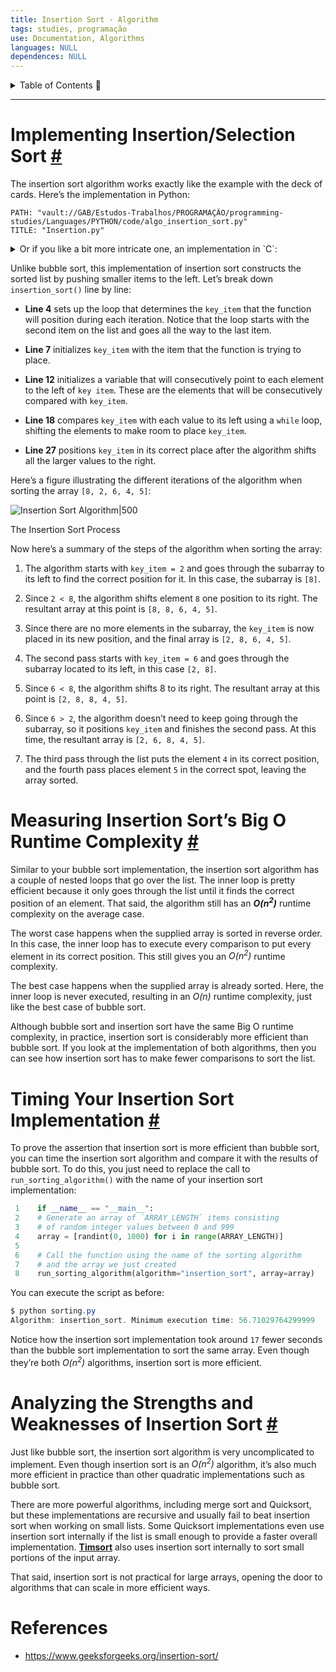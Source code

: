 ```yaml
---
title: Insertion Sort - Algorithm
tags: studies, programação
use: Documentation, Algorithms
languages: NULL
dependences: NULL
---
```


<details> <summary>Table of Contents 🔖</summary>

- [Implementing Insertion/Selection Sort #](#implementing-insertionselection-sort-)
- [Measuring Insertion Sort’s Big O Runtime Complexity #](#measuring-insertion-sorts-big-o-runtime-complexity-)
- [Timing Your Insertion Sort Implementation #](#timing-your-insertion-sort-implementation-)
- [Analyzing the Strengths and Weaknesses of Insertion Sort #](#analyzing-the-strengths-and-weaknesses-of-insertion-sort-)
- [References](#references)

</details>

---


# Implementing Insertion/Selection Sort [#](https://realpython.com/sorting-algorithms-python//#implementing-insertion-sort-in-python "Permanent link")

The insertion sort algorithm works exactly like the example with the deck of cards. Here’s the implementation in Python:

```embed-cpp
PATH: "vault://GAB/Estudos-Trabalhos/PROGRAMAÇÃO/programming-studies/Languages/PYTHON/code/algo_insertion_sort.py"
TITLE: "Insertion.py"
```

<details> <summary>Or if you like a bit more intricate one, an implementation in `C`:</summary>

```embed-cpp
PATH: "vault://GAB/Estudos-Trabalhos/PROGRAMAÇÃO/programming-studies/Languages/C/code/algo_insertion_sort.c"
TITLE: "Insertion.c"
```

</details>

Unlike bubble sort, this implementation of insertion sort constructs the sorted list by pushing smaller items to the left. Let’s break down `insertion_sort()` line by line:

-   **Line 4** sets up the loop that determines the `key_item` that the function will position during each iteration. Notice that the loop starts with the second item on the list and goes all the way to the last item.

-   **Line 7** initializes `key_item` with the item that the function is trying to place.
   
-   **Line 12** initializes a variable that will consecutively point to each element to the left of `key item`. These are the elements that will be consecutively compared with `key_item`.
   
-   **Line 18** compares `key_item` with each value to its left using a `while` loop, shifting the elements to make room to place `key_item`.
   
-   **Line 27** positions `key_item` in its correct place after the algorithm shifts all the larger values to the right.
   
Here’s a figure illustrating the different iterations of the algorithm when sorting the array `[8, 2, 6, 4, 5]`:

![Insertion Sort Algorithm|500](https://files.realpython.com/media/python-sorting-algorithms-insertion-sort.a102f819b3d7.png)

The Insertion Sort Process

Now here’s a summary of the steps of the algorithm when sorting the array:

1.  The algorithm starts with `key_item = 2` and goes through the subarray to its left to find the correct position for it. In this case, the subarray is `[8]`.

2.  Since `2 < 8`, the algorithm shifts element `8` one position to its right. The resultant array at this point is `[8, 8, 6, 4, 5]`.
   
3.  Since there are no more elements in the subarray, the `key_item` is now placed in its new position, and the final array is `[2, 8, 6, 4, 5]`.
   
4.  The second pass starts with `key_item = 6` and goes through the subarray located to its left, in this case `[2, 8]`.
   
5.  Since `6 < 8`, the algorithm shifts 8 to its right. The resultant array at this point is `[2, 8, 8, 4, 5]`.
   
6.  Since `6 > 2`, the algorithm doesn’t need to keep going through the subarray, so it positions `key_item` and finishes the second pass. At this time, the resultant array is `[2, 6, 8, 4, 5]`.
   
7.  The third pass through the list puts the element `4` in its correct position, and the fourth pass places element `5` in the correct spot, leaving the array sorted.   

# Measuring Insertion Sort’s Big O Runtime Complexity [#](https://realpython.com/sorting-algorithms-python//#measuring-insertion-sorts-big-o-runtime-complexity "Permanent link")

Similar to your bubble sort implementation, the insertion sort algorithm has a couple of nested loops that go over the list. The inner loop is pretty efficient because it only goes through the list until it finds the correct position of an element. That said, the algorithm still has an **_O(n<sup>2</sup>)_** runtime complexity on the average case.

The worst case happens when the supplied array is sorted in reverse order. In this case, the inner loop has to execute every comparison to put every element in its correct position. This still gives you an _O(n<sup>2</sup>)_ runtime complexity.

The best case happens when the supplied array is already sorted. Here, the inner loop is never executed, resulting in an _O(n)_ runtime complexity, just like the best case of bubble sort.

Although bubble sort and insertion sort have the same Big O runtime complexity, in practice, insertion sort is considerably more efficient than bubble sort. If you look at the implementation of both algorithms, then you can see how insertion sort has to make fewer comparisons to sort the list.

# Timing Your Insertion Sort Implementation [#](https://realpython.com/sorting-algorithms-python//#timing-your-insertion-sort-implementation "Permanent link")

To prove the assertion that insertion sort is more efficient than bubble sort, you can time the insertion sort algorithm and compare it with the results of bubble sort. To do this, you just need to replace the call to `run_sorting_algorithm()` with the name of your insertion sort implementation:

```python
 1    if __name__ == "__main__":
 2    # Generate an array of `ARRAY_LENGTH` items consisting
 3    # of random integer values between 0 and 999
 4    array = [randint(0, 1000) for i in range(ARRAY_LENGTH)]
 5
 6    # Call the function using the name of the sorting algorithm
 7    # and the array we just created
 8    run_sorting_algorithm(algorithm="insertion_sort", array=array)

```

You can execute the script as before:

```powershell
$ python sorting.py
Algorithm: insertion_sort. Minimum execution time: 56.71029764299999
```

Notice how the insertion sort implementation took around `17` fewer seconds than the bubble sort implementation to sort the same array. Even though they’re both _O(n<sup>2</sup>)_ algorithms, insertion sort is more efficient.

# Analyzing the Strengths and Weaknesses of Insertion Sort [#](https://realpython.com/sorting-algorithms-python//#analyzing-the-strengths-and-weaknesses-of-insertion-sort "Permanent link")

Just like bubble sort, the insertion sort algorithm is very uncomplicated to implement. Even though insertion sort is an _O(n<sup>2</sup>)_ algorithm, it’s also much more efficient in practice than other quadratic implementations such as bubble sort.

There are more powerful algorithms, including merge sort and Quicksort, but these implementations are recursive and usually fail to beat insertion sort when working on small lists. Some Quicksort implementations even use insertion sort internally if the list is small enough to provide a faster overall implementation. [**Timsort**](https://en.wikipedia.org/wiki/Timsort) also uses insertion sort internally to sort small portions of the input array.

That said, insertion sort is not practical for large arrays, opening the door to algorithms that can scale in more efficient ways.

# References

- https://www.geeksforgeeks.org/insertion-sort/